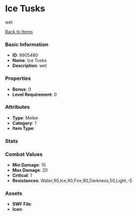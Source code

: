 # Ice Tusks

wet

[Back to Items](../items.md)

### Basic Information

- **ID**: 9905480
- **Name**: Ice Tusks
- **Description**: wet

### Properties

- **Bonus**: 0
- **Level Requirement**: 0

### Attributes

- **Type**: Melee
- **Category**: 1
- **Item Type**: 

### Stats


### Combat Values

- **Min Damage**: 10
- **Max Damage**: 20
- **Critical**: 1
- **Resistances**: Water,90,Ice,90,Fire,90,Darkness,50,Light,-5

### Assets

- **SWF File**: 
- **Icon**: 

